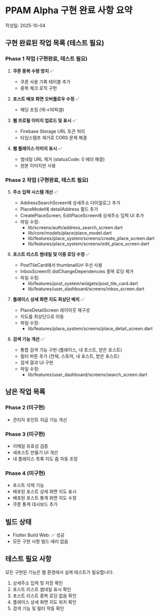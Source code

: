 # PPAM Alpha 구현 완료 사항 요약
작성일: 2025-10-04

## 구현 완료된 작업 목록 (테스트 필요)

### Phase 1 작업 (구현완료, 테스트 필요)
1. **쿠폰 중복 수령 방지** ✅
   - 쿠폰 사용 기록 테이블 추가
   - 중복 체크 로직 구현

2. **포스트 배포 화면 오버플로우 수정** ✅
   - 패딩 조정 (16→10픽셀)

3. **웹 프로필 이미지 업로드 및 표시** ✅
   - Firebase Storage URL 토큰 처리
   - 타임스탬프 제거로 CORS 문제 해결

4. **웹 플레이스 이미지 표시** ✅
   - 썸네일 URL 제거 (statusCode: 0 에러 해결)
   - 원본 이미지만 사용

### Phase 2 작업 (구현완료, 테스트 필요)

5. **주소 입력 시스템 개선** ✅
   - AddressSearchScreen에 상세주소 다이얼로그 추가
   - PlaceModel에 detailAddress 필드 추가
   - CreatePlaceScreen, EditPlaceScreen에 상세주소 입력 UI 추가
   - 파일 수정:
     * lib/screens/auth/address_search_screen.dart
     * lib/core/models/place/place_model.dart
     * lib/features/place_system/screens/create_place_screen.dart
     * lib/features/place_system/screens/edit_place_screen.dart

6. **포스트 리스트 썸네일 및 이중 로딩 수정** ✅
   - PostTileCard에서 thumbnailUrl 우선 사용
   - InboxScreen의 didChangeDependencies 중복 로딩 제거
   - 파일 수정:
     * lib/features/post_system/widgets/post_tile_card.dart
     * lib/features/user_dashboard/screens/inbox_screen.dart

7. **플레이스 상세 화면 지도 최상단 배치** ✅
   - PlaceDetailScreen 레이아웃 재구성
   - 지도를 최상단으로 이동
   - 파일 수정:
     * lib/features/place_system/screens/place_detail_screen.dart

8. **검색 기능 개선** ✅
   - 통합 검색 기능 구현 (플레이스, 내 포스트, 받은 포스트)
   - 필터 버튼 추가 (전체, 스토어, 내 포스트, 받은 포스트)
   - 검색 결과 UI 구현
   - 파일 수정:
     * lib/features/user_dashboard/screens/search_screen.dart

## 남은 작업 목록

### Phase 2 (미구현)
- 관리자 포인트 지급 기능 개선

### Phase 3 (미구현)
- 이메일 유효성 검증
- 새포스트 만들기 UI 개선
- 내 플레이스 목록 지도 줌 자동 조정

### Phase 4 (미구현)
- 포스트 삭제 기능
- 배포된 포스트 상세 화면 지도 표시
- 배포된 포스트 통계 화면 지도 수정
- 쿠폰 통계 대시보드 추가

## 빌드 상태
- Flutter Build Web: ✅ 성공
- 모든 구현 사항 빌드 에러 없음

## 테스트 필요 사항
모든 구현된 기능은 웹 환경에서 실제 테스트가 필요합니다:
1. 상세주소 입력 및 저장 확인
2. 포스트 리스트 썸네일 표시 확인
3. 포스트 리스트 중복 로딩 없음 확인
4. 플레이스 상세 화면 지도 위치 확인
5. 검색 기능 및 필터 작동 확인